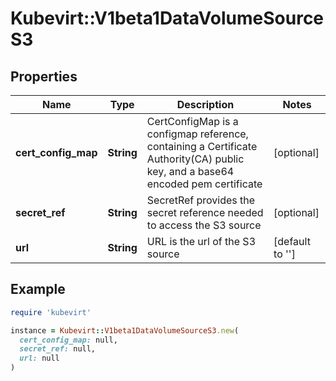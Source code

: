 # Kubevirt::V1beta1DataVolumeSourceS3

## Properties

| Name | Type | Description | Notes |
| ---- | ---- | ----------- | ----- |
| **cert_config_map** | **String** | CertConfigMap is a configmap reference, containing a Certificate Authority(CA) public key, and a base64 encoded pem certificate | [optional] |
| **secret_ref** | **String** | SecretRef provides the secret reference needed to access the S3 source | [optional] |
| **url** | **String** | URL is the url of the S3 source | [default to &#39;&#39;] |

## Example

```ruby
require 'kubevirt'

instance = Kubevirt::V1beta1DataVolumeSourceS3.new(
  cert_config_map: null,
  secret_ref: null,
  url: null
)
```

